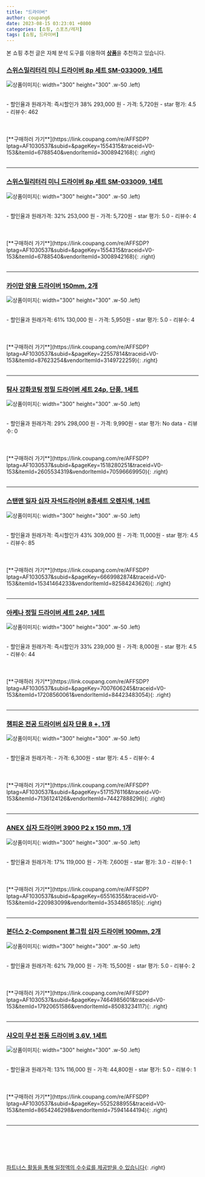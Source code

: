 ```yaml
---
title: "드라이버"
author: coupang6
date: 2023-08-15 03:23:01 +0800
categories: [쇼핑, 스포츠/레저]
tags: [쇼핑, 드라이버]
---
```


본 쇼핑 추천 글은 자체 분석 도구를 이용하여 [**상품**](https://link.coupang.com/a/bao1ui)을 추천하고 있습니다.

### [스위스밀리터리 미니 드라이버 8p 세트 SM-033009, 1세트](https://link.coupang.com/re/AFFSDP?lptag=AF1030537&subid=&pageKey=1554315&traceid=V0-153&itemId=6788540&vendorItemId=3008942168)

![상품이미지](https://thumbnail6.coupangcdn.com/thumbnails/remote/230x230ex/image/retail/images/2001524648755047-bdc2d6f5-dbba-4bde-8e8d-f94d17964bb9.jpg){: width="300" height="300" .w-50 .left}


<br>
- 할인율과 원래가격: 즉시할인가 38%  293,000   원
- 가격: 5,720원
- star 평가: 4.5
- 리뷰수: 462
<br>
<br>
<br>
<br>
[**구매하러 가기**](https://link.coupang.com/re/AFFSDP?lptag=AF1030537&subid=&pageKey=1554315&traceid=V0-153&itemId=6788540&vendorItemId=3008942168){: .right}
<br>
<br>

---

### [스위스밀리터리 미니 드라이버 8p 세트 SM-033009, 1세트](https://link.coupang.com/re/AFFSDP?lptag=AF1030537&subid=&pageKey=1554315&traceid=V0-153&itemId=6788540&vendorItemId=3008942168)

![상품이미지](https://thumbnail6.coupangcdn.com/thumbnails/remote/230x230ex/image/retail/images/2001524648755047-bdc2d6f5-dbba-4bde-8e8d-f94d17964bb9.jpg){: width="300" height="300" .w-50 .left}


<br>
- 할인율과 원래가격: 32%  253,000   원
- 가격: 5,720원
- star 평가: 5.0
- 리뷰수: 4
<br>
<br>
<br>
<br>
[**구매하러 가기**](https://link.coupang.com/re/AFFSDP?lptag=AF1030537&subid=&pageKey=1554315&traceid=V0-153&itemId=6788540&vendorItemId=3008942168){: .right}
<br>
<br>

---

### [카이만 양용 드라이버 150mm, 2개](https://link.coupang.com/re/AFFSDP?lptag=AF1030537&subid=&pageKey=22557814&traceid=V0-153&itemId=87623254&vendorItemId=3149722259)

![상품이미지](https://thumbnail6.coupangcdn.com/thumbnails/remote/230x230ex/image/retail/images/2017/05/24/10/3/76143dbd-75ab-4f8a-a622-ac803e6571db.jpg){: width="300" height="300" .w-50 .left}


<br>
- 할인율과 원래가격: 61%  130,000   원
- 가격: 5,950원
- star 평가: 5.0
- 리뷰수: 4
<br>
<br>
<br>
<br>
[**구매하러 가기**](https://link.coupang.com/re/AFFSDP?lptag=AF1030537&subid=&pageKey=22557814&traceid=V0-153&itemId=87623254&vendorItemId=3149722259){: .right}
<br>
<br>

---

### [탐사 강화코팅 정밀 드라이버 세트 24p, 단품, 1세트](https://link.coupang.com/re/AFFSDP?lptag=AF1030537&subid=&pageKey=1518280251&traceid=V0-153&itemId=2605534319&vendorItemId=70596669950)

![상품이미지](https://thumbnail9.coupangcdn.com/thumbnails/remote/230x230ex/image/retail/images/32629848296872-7f26657e-e0c9-42ca-9727-ed8babbcc991.jpg){: width="300" height="300" .w-50 .left}


<br>
- 할인율과 원래가격: 29%  298,000   원
- 가격: 9,990원
- star 평가: No data
- 리뷰수: 0
<br>
<br>
<br>
<br>
[**구매하러 가기**](https://link.coupang.com/re/AFFSDP?lptag=AF1030537&subid=&pageKey=1518280251&traceid=V0-153&itemId=2605534319&vendorItemId=70596669950){: .right}
<br>
<br>

---

### [스탠맨 일자 십자 자석드라이버 8종세트 오렌지색, 1세트](https://link.coupang.com/re/AFFSDP?lptag=AF1030537&subid=&pageKey=6669982874&traceid=V0-153&itemId=15341464233&vendorItemId=82584243626)

![상품이미지](https://thumbnail6.coupangcdn.com/thumbnails/remote/230x230ex/image/vendor_inventory/0c7f/2c7ed37d2d4811ebc160a80920eef24322297cbcca3376874975bc6eb75c.jpg){: width="300" height="300" .w-50 .left}


<br>
- 할인율과 원래가격: 즉시할인가 43%  309,000   원
- 가격: 11,000원
- star 평가: 4.5
- 리뷰수: 85
<br>
<br>
<br>
<br>
[**구매하러 가기**](https://link.coupang.com/re/AFFSDP?lptag=AF1030537&subid=&pageKey=6669982874&traceid=V0-153&itemId=15341464233&vendorItemId=82584243626){: .right}
<br>
<br>

---

### [아케나 정밀 드라이버 세트 24P, 1세트](https://link.coupang.com/re/AFFSDP?lptag=AF1030537&subid=&pageKey=7007606245&traceid=V0-153&itemId=17208560061&vendorItemId=84423483054)

![상품이미지](https://thumbnail7.coupangcdn.com/thumbnails/remote/230x230ex/image/vendor_inventory/b003/5cd32605ac753d7f2a4d4041d382fdffca5735a88a1d37d5dbb896b2366c.jpg){: width="300" height="300" .w-50 .left}


<br>
- 할인율과 원래가격: 즉시할인가 33%  239,000   원
- 가격: 8,000원
- star 평가: 4.5
- 리뷰수: 44
<br>
<br>
<br>
<br>
[**구매하러 가기**](https://link.coupang.com/re/AFFSDP?lptag=AF1030537&subid=&pageKey=7007606245&traceid=V0-153&itemId=17208560061&vendorItemId=84423483054){: .right}
<br>
<br>

---

### [챔피온 전공 드라이버 십자 단용 8 +, 1개](https://link.coupang.com/re/AFFSDP?lptag=AF1030537&subid=&pageKey=5171576116&traceid=V0-153&itemId=7136124126&vendorItemId=74427888296)

![상품이미지](https://thumbnail6.coupangcdn.com/thumbnails/remote/230x230ex/image/retail/images/2021/03/12/14/1/8a0ac502-6aff-43c3-9697-fa01151283c0.jpg){: width="300" height="300" .w-50 .left}


<br>
- 할인율과 원래가격: 
- 가격: 6,300원
- star 평가: 4.5
- 리뷰수: 4
<br>
<br>
<br>
<br>
[**구매하러 가기**](https://link.coupang.com/re/AFFSDP?lptag=AF1030537&subid=&pageKey=5171576116&traceid=V0-153&itemId=7136124126&vendorItemId=74427888296){: .right}
<br>
<br>

---

### [ANEX 십자 드라이버 3900 P2 x 150 mm, 1개](https://link.coupang.com/re/AFFSDP?lptag=AF1030537&subid=&pageKey=65516355&traceid=V0-153&itemId=220983099&vendorItemId=3534865185)

![상품이미지](https://thumbnail8.coupangcdn.com/thumbnails/remote/230x230ex/image/retail/images/2018/02/09/17/4/87ec6409-a93f-4586-998d-ad579eab59e2.jpg){: width="300" height="300" .w-50 .left}


<br>
- 할인율과 원래가격: 17%  119,000   원
- 가격: 7,600원
- star 평가: 3.0
- 리뷰수: 1
<br>
<br>
<br>
<br>
[**구매하러 가기**](https://link.coupang.com/re/AFFSDP?lptag=AF1030537&subid=&pageKey=65516355&traceid=V0-153&itemId=220983099&vendorItemId=3534865185){: .right}
<br>
<br>

---

### [본더스 2-Component 볼그립 십자 드라이버 100mm, 2개](https://link.coupang.com/re/AFFSDP?lptag=AF1030537&subid=&pageKey=7464985601&traceid=V0-153&itemId=17920651586&vendorItemId=85083234117)

![상품이미지](https://thumbnail7.coupangcdn.com/thumbnails/remote/230x230ex/image/vendor_inventory/1861/8f88f106e9f45855ca0549e3720c10d1c575b20c50967da5affd80503e6b.jpg){: width="300" height="300" .w-50 .left}


<br>
- 할인율과 원래가격: 62%  79,000   원
- 가격: 15,500원
- star 평가: 5.0
- 리뷰수: 2
<br>
<br>
<br>
<br>
[**구매하러 가기**](https://link.coupang.com/re/AFFSDP?lptag=AF1030537&subid=&pageKey=7464985601&traceid=V0-153&itemId=17920651586&vendorItemId=85083234117){: .right}
<br>
<br>

---

### [샤오미 무선 전동 드라이버 3.6V, 1세트](https://link.coupang.com/re/AFFSDP?lptag=AF1030537&subid=&pageKey=5525288955&traceid=V0-153&itemId=8654246298&vendorItemId=75941444194)

![상품이미지](https://thumbnail8.coupangcdn.com/thumbnails/remote/230x230ex/image/retail/images/123408769086360-3e57b845-96ff-4cac-b6bf-8d10f2404fd7.jpg){: width="300" height="300" .w-50 .left}


<br>
- 할인율과 원래가격: 13%  116,000   원
- 가격: 44,800원
- star 평가: 5.0
- 리뷰수: 1
<br>
<br>
<br>
<br>
[**구매하러 가기**](https://link.coupang.com/re/AFFSDP?lptag=AF1030537&subid=&pageKey=5525288955&traceid=V0-153&itemId=8654246298&vendorItemId=75941444194){: .right}
<br>
<br>

---
<br><br><br><br><br> [파트너스 활동을 통해 일정액의 수수료를 제공받을 수 있습니다](https://link.coupang.com/a/bao1ui){: .right}